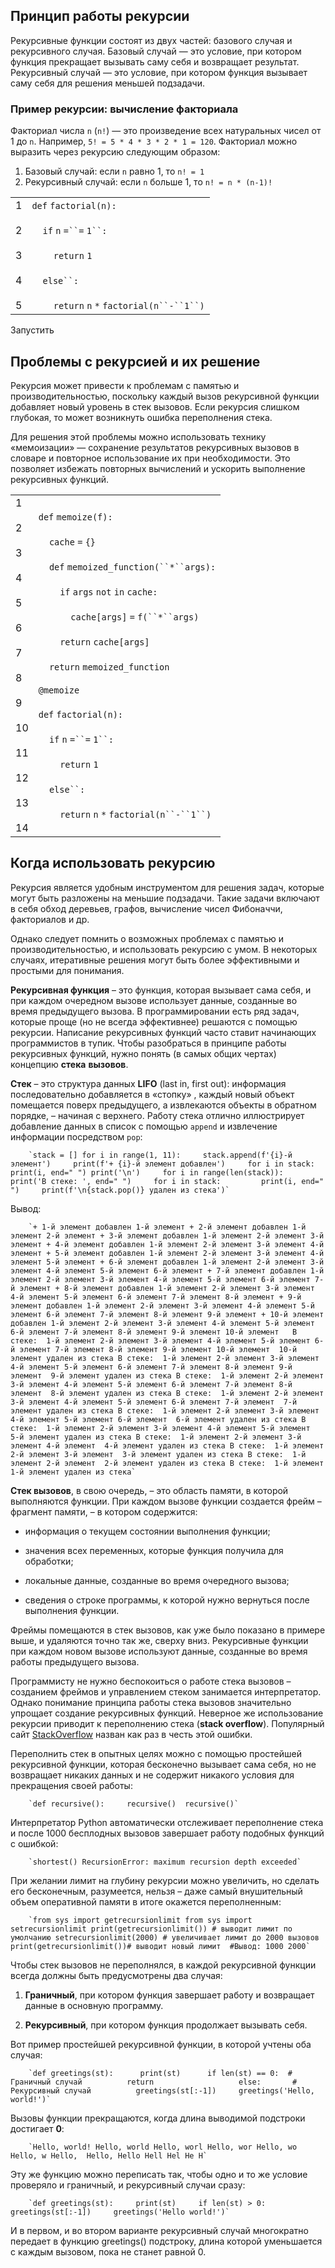 ## Принцип работы рекурсии

Рекурсивные функции состоят из двух частей: базового случая и рекурсивного случая. Базовый случай — это условие, при котором функция прекращает вызывать саму себя и возвращает результат. Рекурсивный случай — это условие, при котором функция вызывает саму себя для решения меньшей подзадачи.

### Пример рекурсии: вычисление факториала

Факториал числа `n` (`n!`) — это произведение всех натуральных чисел от 1 до `n`. Например, `5! = 5 * 4 * 3 * 2 * 1 = 120`. Факториал можно выразить через рекурсию следующим образом:

1. Базовый случай: если `n` равно 1, то `n! = 1`
2. Рекурсивный случай: если `n` больше 1, то `n! = n * (n-1)!`

|   |   |
|---|---|
|1<br><br>2<br><br>3<br><br>4<br><br>5|`def` `factorial(n):`<br><br>    `if` `n` `=``=` `1``:`<br><br>        `return` `1`<br><br>    `else``:`<br><br>        `return` `n` `*` `factorial(n``-``1``)`|

Запустить

## Проблемы с рекурсией и их решение

Рекурсия может привести к проблемам с памятью и производительностью, поскольку каждый вызов рекурсивной функции добавляет новый уровень в стек вызовов. Если рекурсия слишком глубокая, то может возникнуть ошибка переполнения стека.

Для решения этой проблемы можно использовать технику «мемоизации» — сохранение результатов рекурсивных вызовов в словаре и повторное использование их при необходимости. Это позволяет избежать повторных вычислений и ускорить выполнение рекурсивных функций.

|                                                                                                                             |                                                                                                                                                                                                                                                                                                                                                                                                                                                                            |
| --------------------------------------------------------------------------------------------------------------------------- | -------------------------------------------------------------------------------------------------------------------------------------------------------------------------------------------------------------------------------------------------------------------------------------------------------------------------------------------------------------------------------------------------------------------------------------------------------------------------- |
| 1<br><br>2<br><br>3<br><br>4<br><br>5<br><br>6<br><br>7<br><br>8<br><br>9<br><br>10<br><br>11<br><br>12<br><br>13<br><br>14 | `def` `memoize(f):`<br><br>    `cache` `=` `{}`<br><br>    `def` `memoized_function(``*``args):`<br><br>        `if` `args` `not` `in` `cache:`<br><br>            `cache[args]` `=` `f(``*``args)`<br><br>        `return` `cache[args]`<br><br>    `return` `memoized_function`<br><br>`@memoize`<br><br>`def` `factorial(n):`<br><br>    `if` `n` `=``=` `1``:`<br><br>        `return` `1`<br><br>    `else``:`<br><br>        `return` `n` `*` `factorial(n``-``1``)` |
## Когда использовать рекурсию

Рекурсия является удобным инструментом для решения задач, которые могут быть разложены на меньшие подзадачи. Такие задачи включают в себя обход деревьев, графов, вычисление чисел Фибоначчи, факториалов и др.

Однако следует помнить о возможных проблемах с памятью и производительностью, и использовать рекурсию с умом. В некоторых случаях, итеративные решения могут быть более эффективными и простыми для понимания.

**Рекурсивная функция** – это функция, которая вызывает сама себя, и при каждом очередном вызове использует данные, созданные во время предыдущего вызова. В программировании есть ряд задач, которые проще (но не всегда эффективнее) решаются с помощью рекурсии. Написание рекурсивных функций часто ставит начинающих программистов в тупик. Чтобы разобраться в принципе работы рекурсивных функций, нужно понять (в самых общих чертах) концепцию **стека** **вызовов**.

**Стек** – это структура данных **LIFO** (last in, first out): информация последовательно добавляется в «стопку» , каждый новый объект помещается поверх предыдущего, а извлекаются объекты в обратном порядке, – начиная с верхнего. Работу стека отлично иллюстрирует добавление данных в список с помощью `append` и извлечение информации посредством `pop`:

        `stack = [] for i in range(1, 11):     stack.append(f'{i}-й элемент')     print(f'+ {i}-й элемент добавлен')     for i in stack:         print(i, end=" ") print('\n')     for i in range(len(stack)):     print('В стеке: ', end=" ")     for i in stack:         print(i, end=" ")     print(f'\n{stack.pop()} удален из стека')`
    

Вывод:

        `+ 1-й элемент добавлен 1-й элемент + 2-й элемент добавлен 1-й элемент 2-й элемент + 3-й элемент добавлен 1-й элемент 2-й элемент 3-й элемент + 4-й элемент добавлен 1-й элемент 2-й элемент 3-й элемент 4-й элемент + 5-й элемент добавлен 1-й элемент 2-й элемент 3-й элемент 4-й элемент 5-й элемент + 6-й элемент добавлен 1-й элемент 2-й элемент 3-й элемент 4-й элемент 5-й элемент 6-й элемент + 7-й элемент добавлен 1-й элемент 2-й элемент 3-й элемент 4-й элемент 5-й элемент 6-й элемент 7-й элемент + 8-й элемент добавлен 1-й элемент 2-й элемент 3-й элемент 4-й элемент 5-й элемент 6-й элемент 7-й элемент 8-й элемент + 9-й элемент добавлен 1-й элемент 2-й элемент 3-й элемент 4-й элемент 5-й элемент 6-й элемент 7-й элемент 8-й элемент 9-й элемент + 10-й элемент добавлен 1-й элемент 2-й элемент 3-й элемент 4-й элемент 5-й элемент 6-й элемент 7-й элемент 8-й элемент 9-й элемент 10-й элемент   В стеке:  1-й элемент 2-й элемент 3-й элемент 4-й элемент 5-й элемент 6-й элемент 7-й элемент 8-й элемент 9-й элемент 10-й элемент  10-й элемент удален из стека В стеке:  1-й элемент 2-й элемент 3-й элемент 4-й элемент 5-й элемент 6-й элемент 7-й элемент 8-й элемент 9-й элемент  9-й элемент удален из стека В стеке:  1-й элемент 2-й элемент 3-й элемент 4-й элемент 5-й элемент 6-й элемент 7-й элемент 8-й элемент  8-й элемент удален из стека В стеке:  1-й элемент 2-й элемент 3-й элемент 4-й элемент 5-й элемент 6-й элемент 7-й элемент  7-й элемент удален из стека В стеке:  1-й элемент 2-й элемент 3-й элемент 4-й элемент 5-й элемент 6-й элемент  6-й элемент удален из стека В стеке:  1-й элемент 2-й элемент 3-й элемент 4-й элемент 5-й элемент  5-й элемент удален из стека В стеке:  1-й элемент 2-й элемент 3-й элемент 4-й элемент  4-й элемент удален из стека В стеке:  1-й элемент 2-й элемент 3-й элемент  3-й элемент удален из стека В стеке:  1-й элемент 2-й элемент  2-й элемент удален из стека В стеке:  1-й элемент  1-й элемент удален из стека`
    

**Стек вызовов**, в свою очередь, – это область памяти, в которой выполняются функции. При каждом вызове функции создается фрейм – фрагмент памяти, – в котором содержится:

- информация о текущем состоянии выполнения функции;
- значения всех переменных, которые функция получила для обработки;  
    
- локальные данные, созданные во время очередного вызова;  
    
- сведения о строке программы, к которой нужно вернуться после выполнения функции.  
    

Фреймы помещаются в стек вызовов, как уже было показано в примере выше, и удаляются точно так же, сверху вниз. Рекурсивные функции при каждом новом вызове используют данные, созданные во время работы предыдущего вызова.

Программисту не нужно беспокоиться о работе стека вызовов – созданием фреймов и управлением стеком занимается интерпретатор. Однако понимание принципа работы стека вызовов значительно упрощает создание рекурсивных функций. Неверное же использование рекурсии приводит к переполнению стека (**stack overflow**). Популярный сайт [StackOverflow](https://stackoverflow.com/) назван как раз в честь этой ошибки.

Переполнить стек в опытных целях можно с помощью простейшей рекурсивной функции, которая бесконечно вызывает сама себя, но не возвращает никаких данных и не содержит никакого условия для прекращения своей работы:

        `def recursive():     recursive()  recursive()`
    

Интерпретатор Python автоматически отслеживает переполнение стека и после 1000 бесплодных вызовов завершает работу подобных функций с ошибкой:

        `shortest() RecursionError: maximum recursion depth exceeded`
    

При желании лимит на глубину рекурсии можно увеличить, но сделать его бесконечным, разумеется, нельзя – даже самый внушительный объем оперативной памяти в итоге окажется переполненным:

        `from sys import getrecursionlimit from sys import setrecursionlimit print(getrecursionlimit()) # выводит лимит по умолчанию setrecursionlimit(2000) # увеличивает лимит до 2000 вызовов print(getrecursionlimit())# выводит новый лимит  #Вывод: 1000 2000`
    

Чтобы стек вызовов не переполнялся, в каждой рекурсивной функции всегда должны быть предусмотрены два случая:

1. **Граничный**, при котором функция завершает работу и возвращает данные в основную программу.  
    
2. **Рекурсивный**, при котором функция продолжает вызывать себя.  
    

Вот пример простейшей рекурсивной функции, в которой учтены оба случая:

        `def greetings(st):      print(st)      if len(st) == 0:  # Граничный случай          return                   else:       # Рекурсивный случай          greetings(st[:-1])     greetings('Hello, world!')`
    

Вызовы функции прекращаются, когда длина выводимой подстроки достигает **0**:

        `Hello, world! Hello, world Hello, worl Hello, wor Hello, wo Hello, w Hello,  Hello, Hello Hell Hel He H`
    

Эту же функцию можно переписать так, чтобы одно и то же условие проверяло и граничный, и рекурсивный случаи сразу:

        `def greetings(st):     print(st)     if len(st) > 0:           greetings(st[:-1])     greetings('Hello world!')`
    

И в первом, и во втором варианте рекурсивный случай многократно передает в функцию greetings() подстроку, длина которой уменьшается с каждым вызовом, пока не станет равной 0.


